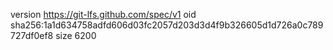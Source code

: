 version https://git-lfs.github.com/spec/v1
oid sha256:1a1d634758adfd606d03fc2057d203d3d4f9b326605d1d726a0c789727df0ef8
size 6200

